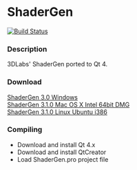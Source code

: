 ShaderGen
=========

[![Build Status](https://secure.travis-ci.org/mojocorp/ShaderGen.png)](http://travis-ci.org/mojocorp/ShaderGen)

### Description ###

3DLabs' ShaderGen ported to Qt 4.

### Download ###

[ShaderGen 3.0 Windows](https://dl.dropbox.com/u/1273801/ShaderGen/ShaderGen-3.0.exe)  
[ShaderGen 3.1.0 Mac OS X Intel 64bit DMG](https://dl.dropbox.com/u/1273801/ShaderGen/ShaderGen-3.1.0.dmg)  
[ShaderGen 3.1.0 Linux Ubuntu i386](https://dl.dropbox.com/u/1273801/ShaderGen/ShaderGen-3.1.0.tar.gz)  

### Compiling ###

* Download and install Qt 4.x
* Download and install QtCreator
* Load ShaderGen.pro project file 
